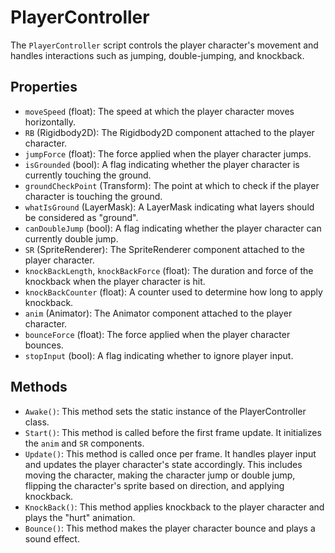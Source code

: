 # PlayerController

The `PlayerController` script controls the player character's movement and handles interactions such as jumping, double-jumping, and knockback.

## Properties

- `moveSpeed` (float): The speed at which the player character moves horizontally.
- `RB` (Rigidbody2D): The Rigidbody2D component attached to the player character.
- `jumpForce` (float): The force applied when the player character jumps.
- `isGrounded` (bool): A flag indicating whether the player character is currently touching the ground.
- `groundCheckPoint` (Transform): The point at which to check if the player character is touching the ground.
- `whatIsGround` (LayerMask): A LayerMask indicating what layers should be considered as "ground".
- `canDoubleJump` (bool): A flag indicating whether the player character can currently double jump.
- `SR` (SpriteRenderer): The SpriteRenderer component attached to the player character.
- `knockBackLength`, `knockBackForce` (float): The duration and force of the knockback when the player character is hit.
- `knockBackCounter` (float): A counter used to determine how long to apply knockback.
- `anim` (Animator): The Animator component attached to the player character.
- `bounceForce` (float): The force applied when the player character bounces.
- `stopInput` (bool): A flag indicating whether to ignore player input.

## Methods

- `Awake()`: This method sets the static instance of the PlayerController class.
- `Start()`: This method is called before the first frame update. It initializes the `anim` and `SR` components.
- `Update()`: This method is called once per frame. It handles player input and updates the player character's state accordingly. This includes moving the character, making the character jump or double jump, flipping the character's sprite based on direction, and applying knockback.
- `KnockBack()`: This method applies knockback to the player character and plays the "hurt" animation.
- `Bounce()`: This method makes the player character bounce and plays a sound effect.